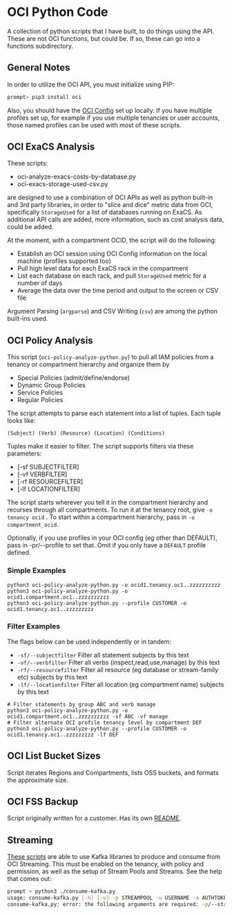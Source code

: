 # OCI Python Code

A collection of python scripts that I have built, to do things using the API.  These are not OCI functions, but could be.  If so, these can go into a functions subdirectory.

## General Notes
In order to utilize the OCI API, you must initialize using PIP:

```bash
prompt> pip3 install oci

```

Also, you should have the [OCI Config](https://docs.oracle.com/en-us/iaas/Content/API/Concepts/cliconcepts.htm) set up locally.  If you have multiple profiles set up, for example if you use multiple tenancies or user accounts, those named profiles can be used with most of these scripts.  

## OCI ExaCS Analysis

These scripts:
- oci-analyze-exacs-costs-by-database.py
- oci-exacs-storage-used-csv.py

are designed to use a combination of OCI APIs as well as python built-in and 3rd party libraries, in order to "slice and dice" metric data from OCI, specifically `StorageUsed` for a list of databases running on ExaCS.  As additional API calls are added, more information, such as cost analysis data, could be added.

At the moment, with a compartment OCID, the script will do the following:
- Establish an OCI session using OCI Config information on the local machine (profiles supported too)
- Pull high level data for each ExaCS rack in the compartment
- List each database on each rack, and pull `StorageUsed` metric for a number of days
- Average the data over the time period and output to the screen or CSV file

Argument Parsing (`argparse`) and CSV Writing (`csv`) are among the python built-ins used.  

## OCI Policy Analysis

This script (`oci-policy-analyze-python.py`) to pull all IAM policies from a tenancy or compartment hierarchy and organize them by
- Special Policies (admit/define/endorse)
- Dynamic Group Policies
- Service Policies
- Regular Policies

The script attempts to parse each statement into a list of tuples.  Each tuple looks like:

`(Subject) (Verb) (Resource) (Location) (Conditions)`

Tuples make it easier to filter.  The script supports filters via these parameters:
- [-sf SUBJECTFILTER]
- [-vf VERBFILTER]
- [-rf RESOURCEFILTER]
- [-lf LOCATIONFILTER]

The script starts wherever you tell it in the compartment hierarchy and recurses through all compartments.  To run it at the tenancy root, give `-o tenancy ocid` .  To start within a compartment hierarchy, pass in `-o compartment_ocid`.

Optionally, if you use profiles in your OCI config (eg other than DEFAULT), pass in -pr/--profile to set that.  Omit if you only have a `DEFAULT` profile defined.

### Simple Examples
```
python3 oci-policy-analyze-python.py -o ocid1.tenancy.oc1..zzzzzzzzzz
python3 oci-policy-analyze-python.py -o ocid1.compartment.oc1..zzzzzzzzzz
python3 oci-policy-analyze-python.py --profile CUSTOMER -o ocid1.tenancy.oc1..zzzzzzzzz
```

### Filter Examples

The flags below can be used independently or in tandem:
- `-sf/--subjectfilter` Filter all statement subjects by this text
- `-vf/--verbfilter` Filter all verbs (inspect,read,use,manage) by this text
- `-rf/--resourcefilter` Filter all resource (eg database or stream-family etc) subjects by this text
- `-lf/--locationfilter` Filter all location (eg compartment name) subjects by this text

```
# Filter statements by group ABC and verb manage
python3 oci-policy-analyze-python.py -o ocid1.compartment.oc1..zzzzzzzzzz -sf ABC -vf manage
# Filter alternate OCI profile tenancy level by compartment DEF
python3 oci-policy-analyze-python.py --profile CUSTOMER -o ocid1.tenancy.oc1..zzzzzzzzz -lf DEF

```

## OCI List Bucket Sizes

Script iterates Regions and Compartments, lists OSS buckets, and formats the approximate size.

## OCI FSS Backup

Script originally written for a customer.  Has its own [README](fss-backup/README.md).

## Streaming 

[These scripts](oci-streaming/) are able to use Kafka libraries to produce and consume from OCI Streaming.   This must be enabled on the tenancy, with policy and permission, as well as the setup of Stream Pools and Streams.  See the help that comes out:

```bash
prompt > python3 ./consume-kafka.py                                                                                                                         
usage: consume-kafka.py [-h] [-v] -p STREAMPOOL -u USERNAME -a AUTHTOKEN -t TENANCYNAME -s STREAM [-e ENDPOINT]
consume-kafka.py: error: the following arguments are required: -p/--streampool, -u/--username, -a/--authtoken, -t/--tenancyname, -s/--stream

```
